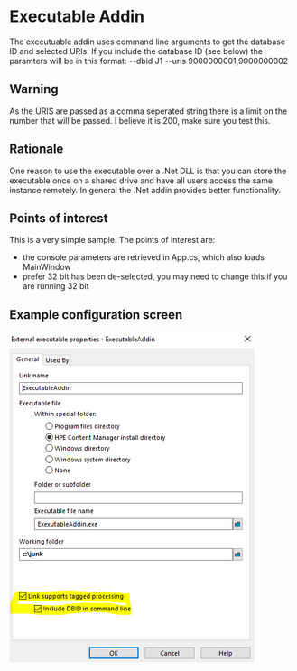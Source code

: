 # Executable Addin
The executuable addin uses command line arguments to get the database ID and selected URIs.  If you include the database ID (see below) the paramters will be in this format: --dbid J1 --uris 9000000001,9000000002

## Warning
As the URIS are passed as a comma seperated string there is a limit on the number that will be passed.  I believe it is 200, make sure you test this.

## Rationale
One reason to use the executable over a .Net DLL is that you can store the executable once on a shared drive and have all users access the same instance remotely.  In general the .Net addin provides better functionality.

## Points of interest
This is a very simple sample.  The points of interest are:
 - the console parameters are retrieved in App.cs, which also loads MainWindow
 - prefer 32 bit has been de-selected, you may need to change this if you are running 32 bit
 
## Example configuration screen
![configuration](exeaddin.PNG)